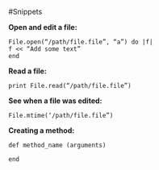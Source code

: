 #Snippets

**Open and edit a file:**
```
File.open(“/path/file.file”, “a”) do |f|
f << “Add some text”
end
```

**Read a file:**

```
print File.read(“/path/file.file”)
```

**See when a file was edited:**

```
File.mtime(‘/path/file.file”)
```

**Creating a method:**

```
def method_name (arguments)

end
```